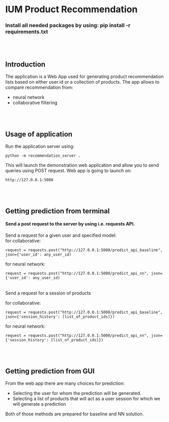 # IUM Product Recommendation

### Install all needed packages by using: pip install -r requirements.txt

<br><br>

## Introduction

The application is a Web App used for generating product recommendation lists based on
either user id or a collection of products. 
The app allows to compare recommendation from:
- neural network
- collaborative filtering

<br><br>

## Usage of application ###
Run the application server using:
```
python -m recommendation_server .
```

This will launch the demonstration web application and allow you to send queries using POST request.
Web app is going to launch on:
```
http://127.0.0.1:5000
```

<br><br>

## Getting prediction from terminal
#### Send a post request to the server by using i.e. requests API. <br>

Send a request for a given user and specified model: <br>
for collaborative:

```
request = requests.post("http://127.0.0.1:5000/predict_api_baseline", json={'user_id': any_user_id)
```

for neural network:
```
request = requests.post("http://127.0.0.1:5000/predict_api_nn", json={'user_id': any_user_id) 
```

######
Send a request for a session of products


for collaborative:
```
request = requests.post("http://127.0.0.1:5000/predict_api_baseline", json={'session_history': [list_of_product_ids]})
```
for neural network:
```
request = requests.post("http://127.0.0.1:5000/predict_api_nn", json={'session_history': [list_of_product_ids]})
```

<br><br>

## Getting prediction from GUI
From the web app there are many choices for prediction: <br>

- Selecting the user for whom the prediction will be generated. <br>
- Selecting a list of products that will act as a user session for which we will generate a prediction

Both of those methods are prepared for baseline and NN solution.
